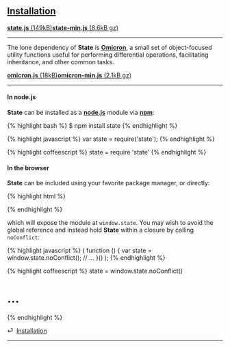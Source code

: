 ## [Installation](#installation)

<a class="download" href="/state.js"><strong>state.js</strong> (149kB)</a><a class="download" href="/state-min.js"><strong>state-min.js</strong> (8.6kB gz)</a>

* * *

The lone dependency of **State** is [**Omicron**](http://github.com/nickfargo/omicron/), a small set of object-focused utility functions useful for performing differential operations, facilitating inheritance, and other common tasks.

<a class="download" href="/omicron.js"><strong>omicron.js</strong> (18kB)</a><a class="download" href="/omicron-min.js"><strong>omicron-min.js</strong> (2.1kB gz)</a>

* * *

#### In node.js

**State** can be installed as a [**node.js**](http://nodejs.org) module via [**npm**](http://npmjs.org/):

{% highlight bash %}
$ npm install state
{% endhighlight %}

{% highlight javascript %}
var state = require('state');
{% endhighlight %}

{% highlight coffeescript %}
state = require 'state'
{% endhighlight %}


#### In the browser

**State** can be included using your favorite package manager, or directly:

{% highlight html %}
<script src="omicron.js"></script>
<script src="state.js"></script>
{% endhighlight %}

which will expose the module at `window.state`. You may wish to avoid the global reference and instead hold **State** within a closure by calling `noConflict`:

{% highlight javascript %}
( function () {
    var state = window.state.noConflict();
    // ...
}() );
{% endhighlight %}

{% highlight coffeescript %}
state = window.state.noConflict()
# ...
{% endhighlight %}

<div class="backcrumb">
⏎  <a class="section" href="#installation">Installation</a>
</div>

* * *
